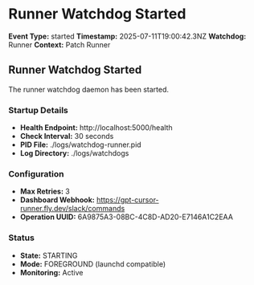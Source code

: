 # Runner Watchdog Started

**Event Type:** started
**Timestamp:** 2025-07-11T19:00:42.3NZ
**Watchdog:** Runner
**Context:** Patch Runner


## Runner Watchdog Started

The runner watchdog daemon has been started.

### Startup Details
- **Health Endpoint:** http://localhost:5000/health
- **Check Interval:** 30 seconds
- **PID File:** ./logs/watchdog-runner.pid
- **Log Directory:** ./logs/watchdogs

### Configuration
- **Max Retries:** 3
- **Dashboard Webhook:** https://gpt-cursor-runner.fly.dev/slack/commands
- **Operation UUID:** 6A9875A3-08BC-4C8D-AD20-E7146A1C2EAA

### Status
- **State:** STARTING
- **Mode:** FOREGROUND (launchd compatible)
- **Monitoring:** Active


